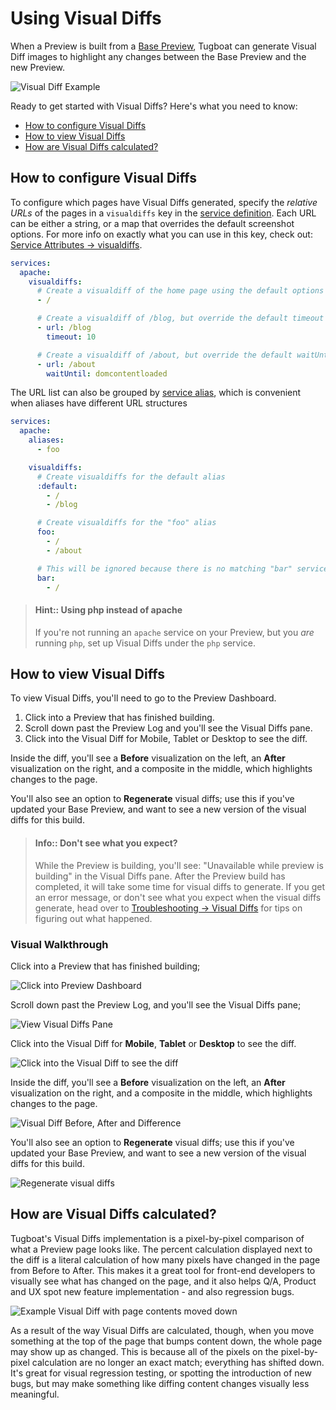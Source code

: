 # Using Visual Diffs

When a Preview is built from a
[Base Preview](../building-a-preview/index.md#set-a-base-preview), Tugboat can
generate Visual Diff images to highlight any changes between the Base Preview
and the new Preview.

![Visual Diff Example](_images/visualdiff.png)

Ready to get started with Visual Diffs? Here's what you need to know:

- [How to configure Visual Diffs](#how-to-configure-visual-diffs)
- [How to view Visual Diffs](#how-to-view-visual-diffs)
- [How are Visual Diffs calculated?](#how-are-visual-diffs-calculated)

## How to configure Visual Diffs

To configure which pages have Visual Diffs generated, specify the _relative
URLs_ of the pages in a `visualdiffs` key in the
[service definition](../setting-up-services/index.md). Each URL can be either a
string, or a map that overrides the default screenshot options. For more info on
exactly what you can use in this key, check out:
[Service Attributes -> visualdiffs](../setting-up-services/index.md#visualdiffs).

```yaml
services:
  apache:
    visualdiffs:
      # Create a visualdiff of the home page using the default options
      - /

      # Create a visualdiff of /blog, but override the default timeout option
      - url: /blog
        timeout: 10

      # Create a visualdiff of /about, but override the default waitUntil option
      - url: /about
        waitUntil: domcontentloaded
```

The URL list can also be grouped by
[service alias](../setting-up-services/index.md#aliases), which is convenient
when aliases have different URL structures

```yaml
services:
  apache:
    aliases:
      - foo

    visualdiffs:
      # Create visualdiffs for the default alias
      :default:
        - /
        - /blog

      # Create visualdiffs for the "foo" alias
      foo:
        - /
        - /about

      # This will be ignored because there is no matching "bar" service alias
      bar:
        - /
```

> #### Hint:: Using php instead of apache
>
> If you're not running an `apache` service on your Preview, but you _are_
> running `php`, set up Visual Diffs under the `php` service.

## How to view Visual Diffs

To view Visual Diffs, you'll need to go to the Preview Dashboard.

1. Click into a Preview that has finished building.
2. Scroll down past the Preview Log and you'll see the Visual Diffs pane.
3. Click into the Visual Diff for Mobile, Tablet or Desktop to see the diff.

Inside the diff, you'll see a **Before** visualization on the left, an **After**
visualization on the right, and a composite in the middle, which highlights
changes to the page.

You'll also see an option to **Regenerate** visual diffs; use this if you've
updated your Base Preview, and want to see a new version of the visual diffs for
this build.

> #### Info:: Don't see what you expect?
>
> While the Preview is building, you'll see: "Unavailable while preview is
> building" in the Visual Diffs pane. After the Preview build has completed, it
> will take some time for visual diffs to generate. If you get an error message,
> or don't see what you expect when the visual diffs generate, head over to
> [Troubleshooting -> Visual Diffs](../troubleshooting/index.md#troubleshooting-visual-diffs)
> for tips on figuring out what happened.

### Visual Walkthrough

Click into a Preview that has finished building;

![Click into Preview Dashboard](_images/click-into-preview.png)

Scroll down past the Preview Log, and you'll see the Visual Diffs pane;

![View Visual Diffs Pane](_images/scroll-down-to-view-visual-diffs-pane.png)

Click into the Visual Diff for **Mobile**, **Tablet** or **Desktop** to see the
diff.

![Click into the Visual Diff to see the diff](_images/click-into-mobile-to-view-diff.png)

Inside the diff, you'll see a **Before** visualization on the left, an **After**
visualization on the right, and a composite in the middle, which highlights
changes to the page.

![Visual Diff Before, After and Difference](_images/visual-diff-before-after-example.png)

You'll also see an option to **Regenerate** visual diffs; use this if you've
updated your Base Preview, and want to see a new version of the visual diffs for
this build.

![Regenerate visual diffs](_images/regenerate-visual-diffs.png)

## How are Visual Diffs calculated?

Tugboat's Visual Diffs implementation is a pixel-by-pixel comparison of what a
Preview page looks like. The percent calculation displayed next to the diff is a
literal calculation of how many pixels have changed in the page from Before to
After. This makes it a great tool for front-end developers to visually see what
has changed on the page, and it also helps Q/A, Product and UX spot new feature
implementation - and also regression bugs.

![Example Visual Diff with page contents moved down](_images/example-visual-diff-page-contents-moved-down.png)

As a result of the way Visual Diffs are calculated, though, when you move
something at the top of the page that bumps content down, the whole page may
show up as changed. This is because all of the pixels on the pixel-by-pixel
calculation are no longer an exact match; everything has shifted down. It's
great for visual regression testing, or spotting the introduction of new bugs,
but may make something like diffing content changes visually less meaningful.
